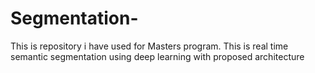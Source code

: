 # Segmentation-
This is repository i have used for Masters program. This is real time semantic segmentation using deep learning with proposed architecture
